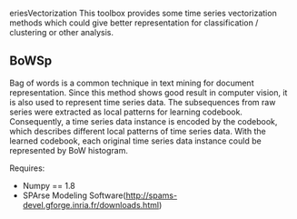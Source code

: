 eriesVectorization
This toolbox provides some time series vectorization methods which could give better representation for classification / clustering or other analysis.

## BoWSp
Bag of words is a common technique in text mining for document representation. Since this method shows good result in computer vision, it is also used to represent time series data. The subsequences from raw series were extracted as local patterns for learning codebook. Consequently, a time series data instance is encoded by the codebook, which describes different local patterns of time series data. With the learned codebook, each original time series data instance could be represented by BoW histogram.

Requires:
+  Numpy == 1.8
+  SPArse Modeling Software(http://spams-devel.gforge.inria.fr/downloads.html)
